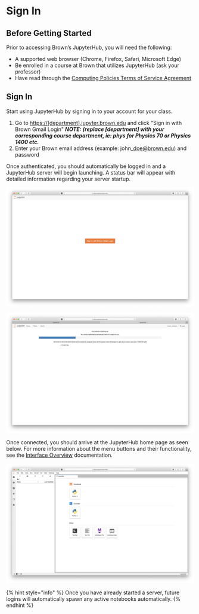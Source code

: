 # Sign In

## Before Getting Started

 Prior to accessing Brown’s JupyterHub, you will need the following:

*  A supported web browser \(Chrome, Firefox, Safari, Microsoft Edge\)
*  Be enrolled in a course at Brown that utilizes JupyterHub \(ask your professor\)
*  Have read through the [Computing Policies Terms of Service Agreement](../computing-policy.md#brown-jupyterhub-terms-and-service-agreement)

## Sign In

 Start using JupyterHub by signing in to your account for your class.

1.  Go to [https://\[department\].jupyter.brown.edu](https://dev.jupyter.brown.edu) and click "Sign in with Brown Gmail Login"  _**NOTE: \(replace \[department\] with your corresponding course department, ie: phys for Physics 70 or Physics 1400 etc.**_
2.  Enter your Brown email address \(example: john\_doe@brown.edu\) and password

Once authenticated, you should automatically be logged in and a JupyterHub server will begin launching. A status bar will appear with detailed information regarding your server startup.

![](../.gitbook/assets/screen-shot-2019-08-22-at-11.19.39-pm.png)

![](../.gitbook/assets/screen-shot-2019-08-22-at-11.23.24-pm.png)

Once connected, you should arrive at the JupyterHub home page as seen below. For more information about the menu buttons and their functionality, see the [Interface Overview](../using-your-hub/interface-overview.md) documentation.

![](../.gitbook/assets/screen-shot-2019-08-22-at-11.22.31-pm.png)

{% hint style="info" %}
 Once you have already started a server, future logins will automatically spawn any active notebooks automatically.
{% endhint %}



